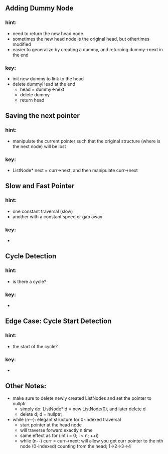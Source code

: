 ## Adding Dummy Node
### hint:
* need to return the new head node
* sometimes the new head node is the original head, but othertimes modified
* easier to generalize by creating a dummy, and returning dummy->next in the end
### key:
* init new dummy to link to the head
* delete dummyHead at the end
  * head = dummy->next
  * delete dummy
  * return head

## Saving the next pointer
### hint:
* manipulate the current pointer such that the original structure (where is the next node) will be lost
### key:
* ListNode* next = curr->next, and then manipulate curr->next


## Slow and Fast Pointer
### hint:
* one constant traversal (slow)
* another with a constant speed or gap away
### key:
*

## Cycle Detection
### hint:
* is there a cycle?
### key:
*


## Edge Case: Cycle Start Detection
### hint:
* the start of the cycle?
### key:
* 

## Other Notes:
* make sure to delete newly created ListNodes and set the pointer to nullptr
  * simply do: ListNode* d = new ListNode(0), and later delete d
  * delete d; d = nullptr;
* while (n--): elegant structure for 0-indexed traversal
  * start pointer at the head node
  * will traverse forward exactly n time
  * same effect as for (int i = 0; i < n; ++i)
  * while (n--) curr = curr->next: will allow you get curr pointer to the nth node (0-indexed) counting from the head; 1->2->3->4
  